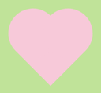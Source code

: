 <!DOCTYPE html>
<html lang="id">
<head>
    <meta charset="UTF-8">
    <meta name="viewport" content="width=device-width, initial-scale=1.0">
    <title>Untuk Ibu</title>
    <style>
        @import url('https://fonts.googleapis.com/css2?family=Dancing+Script:wght@700&family=Montserrat:wght@400;500;600&display=swap');
        * { margin: 0; padding: 0; box-sizing: border-box; }
        html, body {
            width: 100%; height: 100%;
            font-family: 'Montserrat', sans-serif;
            overflow: hidden;
        }
        .preloader {
            position: fixed; top: 0; left: 0; width: 100%; height: 100%;
            background-color: #c0e399; z-index: 9999; display: flex;
            justify-content: center; align-items: center;
            transition: opacity 1s ease, visibility 1s ease;
        }
        .preloader.loaded {
            opacity: 0;
            visibility: hidden;
        }
        .heart {
            width: 100px; height: 100px; background-color: #f7c9d9;
            position: relative; transform: rotate(-45deg);
            animation: beat 1.4s ease-in-out infinite;
        }
        .heart::before, .heart::after {
            content: ""; width: 100px; height: 100px;
            background-color: #f7c9d9; border-radius: 50%; position: absolute;
        }
        .heart::before { top: -50px; left: 0; }
        .heart::after { top: 0; left: 50px; }
        @keyframes beat {
            0%, 50%, 100% { transform: rotate(-45deg) scale(1); }
            30%, 70% { transform: rotate(-45deg) scale(1.1); }
        }
        .main-container {
            width: 100vw; height: 100vh;
            display: flex; flex-direction: column;
            opacity: 0; transition: opacity 0.8s ease-out 0.5s;
            background-color: #fff;
        }
        body.loaded .main-container { opacity: 1; }
        .top-section {
            background-color: #c0e399;
            padding: 40px 20px 30px 20px; text-align: center;
        }
        .main-title {
            font-family: 'Dancing Script', cursive; font-size: 3.5em;
            color: #333; margin: 0; font-weight: 700;
        }
        .sub-title {
            font-family: 'Montserrat', sans-serif; font-size: 1em;
            color: #555; margin-top: 5px;
        }
        .content-section {
            flex-grow: 1; position: relative;
            display: flex; flex-direction: column; align-items: center;
            justify-content: center; padding: 20px; gap: 25px;
        }
        .content-section::before {
            content: ''; position: absolute;
            top: 0; left: 0; right: 0;
            height: 150px; background-color: #c0e399;
            z-index: 0;
        }
        .bottom-section {
            background-color: #c0e399;
            min-height: 8%;
        }
        .envelope {
            position: relative; width: 280px; height: 180px;
            cursor: pointer;
            overflow: hidden; /* INI FIX UTAMA UNTUK BUG AMPLOP */
            border-radius: 10px;
            z-index: 1;
        }
        .envelope-back, .envelope-flap, .envelope-front-label, .letter {
            position: absolute; width: 100%; height: 100%;
        }
        .envelope-back { background-color: #f7c9d9; }
        .envelope-flap {
            background-color: #f5b9cd; transform-origin: top;
            transition: transform 0.7s cubic-bezier(0.4, 0, 0.2, 1);
            clip-path: polygon(0 0, 100% 0, 100% 50%, 50% 100%, 0 50%);
            z-index: 3;
        }
        .envelope-front-label {
            display: flex; justify-content: center; align-items: center;
            color: #333; font-size: 1.8em; font-weight: 600;
            transition: opacity 0.3s ease; z-index: 4;
        }
        .letter {
            top: 0; width: 95%; height: 95%; margin: 2.5%;
            background-color: white; border-radius: 8px;
            transform: translateY(100%);
            transition: transform 0.7s cubic-bezier(0.4, 0, 0.2, 1);
            display: flex; flex-direction: column; justify-content: center;
            align-items: center; gap: 1            color: #333; font-size: 1.8em; font-weight: 600;
            transition: opacity 0.3s ease; z-index: 4;
        }
        .letter {
            top: 0; width: 95%; height: 95%; margin: 2.5%;
            background-color: white; border-radius: 8px;
            transform: translateY(100%); /* Mulai dari bawah, tersembunyi */
            transition: transform 0.7s cubic-bezier(0.4, 0, 0.2, 1);
            display: flex; flex-direction: column; justify-content: center;
            align-items: center; gap: 15px; z-index: 2;
        }
        .letter-content { font-size: 1.2em; color: #444; }
        .action-button {
            background-color: #f7c9d9; color: #333; border: none;
            padding: 10px 25px; border-radius: 20px; font-size: 1em;
            font-weight: 500; cursor: pointer;
            box-shadow: 0 2px 5px rgba(0,0,0,0.1);
        }
        /* State saat amplop terbuka */
        .envelope.open .envelope-flap { transform: rotateX(180deg); }
        .envelope.open .letter { transform: translateY(0%); }
        .envelope.open .envelope-front-label { opacity: 0; }
    </style>
</head>
<body>
    <div class="preloader">
        <div class="heart"></div>
    </div>
    <div class="main-container">
        <div class="top-section">
            <h1 class="main-title">Untuk Ibu,</h1>
            <p class="sub-title">dari ayah, mas, adik</p>
        </div>
        <div class="content-section">
            <div class="envelope" id="videoEnvelope">
                <div class="envelope-back"></div>
                <div class="letter">
                    <div class="letter-content">Sebuah Pesan Video</div>
                    <a href="#" target="_blank"><button class="action-button">Lihat Video</button></a>
                </div>
                <div class="envelope-flap"></div>
                <div class="envelope-front-label">Video</div>
            </div>
            <div class="envelope" id="fotoEnvelope">
                <div class="envelope-back"></div>
                <div class="letter">
                    <div class="letter-content">Kenangan Kita</div>
                    <a href="galeri.html"><button class="action-button">Lihat Foto</button></a>
                </div>
                <div class="envelope-flap"></div>
                <div class="envelope-front-label">Foto</div>
            </div>
        </div>
        <div class="bottom-section"></div>
    </div>
    <script>
        window.addEventListener('load', function() {
            const preloader = document.querySelector('.preloader');
            const body = document.querySelector('body');
            setTimeout(function() {
                preloader.classList.add('loaded');
                body.classList.add('loaded');
                body.style.overflow = 'auto';
            }, 1500);
        });
        // --- JAVASCRIPT BARU: AMPLOP TIDAK BISA DITUTUP LAGI ---
        const envelopes = document.querySelectorAll('.envelope');
        envelopes.forEach(envelope => {
            envelope.addEventListener('click', (event) => {
                // Jangan buka amplop jika yang diklik adalah link/tombol di dalamnya
                if (event.target.closest('a')) {
                    return;
                }
                // Hanya tambahkan kelas 'open', tidak bisa ditutup lagi
                envelope.classList.add('open');
            });
        });
    </script>
</body>
</html>            box-shadow: 0 2px 5px rgba(0,0,0,0.1);
        }
        .envelope.open .envelope-flap { transform: rotateX(180deg); }
        .envelope.open .letter { transform: translateY(0%); }
        .envelope.open .envelope-front-label { opacity: 0; }
    </style>
</head>
<body>
    <div class="preloader">
        <div class="heart"></div>
    </div>
    <div class="main-container">
        <div class="top-section">
            <h1 class="main-title">Untuk Ibu,</h1>
            <p class="sub-title">dari ayah, mas, adik</p>
        </div>
        <div class="content-section">
            <div class="envelope" id="videoEnvelope">
                <div class="envelope-back"></div>
                <div class="letter">
                    <div class="letter-content">Sebuah Pesan Video</div>
                    <a href="#" target="_blank"><button class="action-button">Lihat Video</button></a>
                </div>
                <div class="envelope-flap"></div>
                <div class="envelope-front-label">Video</div>
            </div>
            <div class="envelope" id="fotoEnvelope">
                <div class="envelope-back"></div>
                <div class="letter">
                    <div class="letter-content">Kenangan Kita</div>
                    <a href="galeri.html"><button class="action-button">Lihat Foto</button></a>
                </div>
                <div class="envelope-flap"></div>
                <div class="envelope-front-label">Foto</div>
            </div>
        </div>
        <div class="bottom-section"></div>
    </div>
    <script>
        window.addEventListener('load', function() {
            const preloader = document.querySelector('.preloader');
            const body = document.querySelector('body');
            setTimeout(function() {
                preloader.classList.add('loaded');
                body.classList.add('loaded');
                body.style.overflow = 'auto';
            }, 1500);
        });
        const envelopes = document.querySelectorAll('.envelope');
        envelopes.forEach(envelope => {
            envelope.addEventListener('click', (event) => {
                // Pastikan klik bukan pada link/tombol di dalam amplop
                if (event.target.closest('a')) return;
                envelopes.forEach(otherEnvelope => {
                    if (otherEnvelope !== envelope) {
                        otherEnvelope.classList.remove('open');
                    }
                });
                envelope.classList.toggle('open');
            });
        });
    </script>
</body>
</html>
